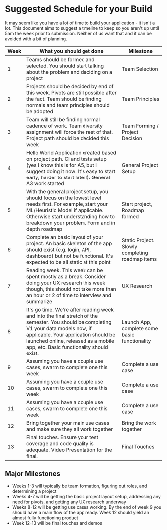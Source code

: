 # Suggested Schedule for your Build

It may seem like you have a lot of time to build your application - it isn't a lot. This document aims to suggest a timeline to keep so you aren't up until 5am the week prior to submission. Neither of us want that and it can be avoided with a bit of planning.


| Week | What you should get done | Milestone |
| --- | --- | --- |
| 1 | Teams should be formed and selected. You should start talking about the problem and deciding on a project | Team Selection  |
| 2 | Projects should be decided by end of this week. Pivots are still possible after the fact. Team should be finding normals and team principles should be adopted | Team Principles |
| 3 | Team will still be finding normal cadence of work. Team diversity assignment will force the rest of that. Project path should be decided this week | Team Forming / Project Decision |
| 4 | Hello World Application created based on project path. CI and tests setup (yes I know this is for A5, but I suggest doing it now. It's easy to start early, harder to start later!). General A3 work started | General Project Setup |
| 5 | With the general project setup, you should focus on the lowest level needs first. For example, start your ML/Heuristic Model if applicable. Otherwise start understanding how to breakdown your problem. Form and in depth roadmap | Start project, Roadmap formed |
| 6 | Complete an basic layout of your project. An basic skeleton of the app should exist (e.g. login, API, dashboard) but not be functional. It's expected to be all static at this point | Static Project. Slowly completing roadmap items |
| 7 | Reading week. This week can be spent mostly as a break. Consider doing your UX research this week though, this should not take more than an hour or 2 of time to interview and summarize | UX Research |
| 8 | It's go time. We're after reading week and into the final stretch of the semester. You should be completing V1 your data models now, if applicable. Your application should be launched online, released as a mobile app, etc. Basic functionality should exist. | Launch App, complete some basic functionality |
| 9 | Assuming you have a couple use cases, swarm to complete one this week | Complete a use case | 
| 10 | Assuming you have a couple use cases, swarm to complete one this week | Complete a use case |
| 11 | Assuming you have a couple use cases, swarm to complete one this week | Complete a use case |
| 12 | Bring together your main use cases and make sure they all work together | Bring the work together |
| 13 | Final touches. Ensure your test coverage and code quality is adequate. Video Presentation for the final. | Final Touches |

## Major Milestones

- Weeks 1-3 will typically be team formation, figuring out roles, and determining a project
- Weeks 4-7 will be getting the basic project layout setup, addressing any need for pivots, and getting any UX research underway
- Weeks 8-12 will be getting use cases working. By the end of week 9 you should have a main flow of the app ready. Week 12 should yield an almost fully functioning product
- Week 12-13 will be final touches and demos
